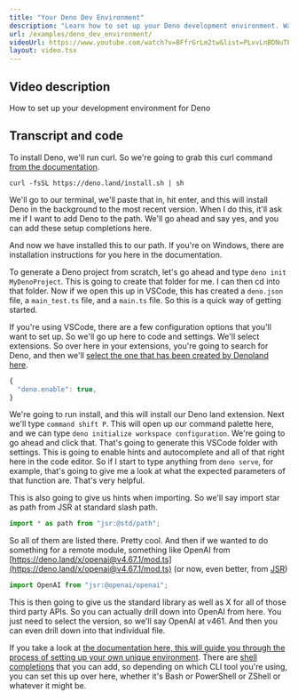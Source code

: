 ```yaml
---
title: "Your Deno Dev Environment"
description: "Learn how to set up your Deno development environment. Watch how to install Deno, configure VS Code, enable type checking and autocomplete, and optimize your TypeScript development workflow."
url: /examples/deno_dev_environment/
videoUrl: https://www.youtube.com/watch?v=BFfrGrLm2tw&list=PLvvLnBDNuTEov9EBIp3MMfHlBxaKGRWTe&index=3
layout: video.tsx
---
```


## Video description

How to set up your development environment for Deno

## Transcript and code

To install Deno, we'll run curl. So we're going to grab this curl command
[from the documentation](https://docs.deno.com/runtime/getting_started/installation/).

```shell
curl -fsSL https://deno.land/install.sh | sh
```

We'll go to our terminal, we'll paste that in, hit enter, and this will install
Deno in the background to the most recent version. When I do this, it'll ask me
if I want to add Deno to the path. We'll go ahead and say yes, and you can add
these setup completions here.

And now we have installed this to our path. If you're on Windows, there are
installation instructions for you here in the documentation.

To generate a Deno project from scratch, let's go ahead and type
`deno init MyDenoProject`. This is going to create that folder for me. I can
then cd into that folder. Now if we open this up in VSCode, this has created a
`deno.json` file, a `main_test.ts` file, and a `main.ts` file. So this is a
quick way of getting started.

If you're using VSCode, there are a few configuration options that you'll want
to set up. So we'll go up here to code and settings. We'll select extensions. So
over here in your extensions, you're going to search for Deno, and then we'll
[select the one that has been created by Denoland here](https://marketplace.visualstudio.com/items?itemName=denoland.vscode-deno).

```javascript
{
  "deno.enable": true,
}
```

We're going to run install, and this will install our Deno land extension. Next
we'll type `command shift P`. This will open up our command palette here, and we
can type `deno initialize workspace configuration`. We're going to go ahead and
click that. That's going to generate this VSCode folder with settings. This is
going to enable hints and autocomplete and all of that right here in the code
editor. So if I start to type anything from `deno serve`, for example, that's
going to give me a look at what the expected parameters of that function are.
That's very helpful.

This is also going to give us hints when importing. So we'll say import star as
path from JSR at standard slash path.

```javascript
import * as path from "jsr:@std/path";
```

So all of them are listed there. Pretty cool. And then if we wanted to do
something for a remote module, something like OpenAI from
[https://deno.land/x/openai@v4.67.1/mod.ts](https://deno.land/x/openai@v4.67.1/mod.ts)
(or now, even better, from [JSR](https://jsr.io/@openai/openai))

```javascript
import OpenAI from "jsr:@openai/openai";
```

This is then going to give us the standard library as well as X for all of those
third party APIs. So you can actually drill down into OpenAI from here. You just
need to select the version, so we'll say OpenAI at v461. And then you can even
drill down into that individual file.

If you take a look at
[the documentation
here, this will guide you through the process of setting up your own unique
environment](/runtime/getting_started/setup_your_environment/). There are
[shell completions](/runtime/getting_started/setup_your_environment/#shell-completions)
that you can add, so depending on which CLI tool you're using, you can set this
up over here, whether it's Bash or PowerShell or ZShell or whatever it might be.
